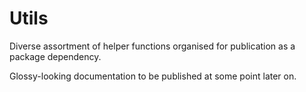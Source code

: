 Utils
=====

Diverse assortment of helper functions organised for publication as a package dependency.

Glossy-looking documentation to be published at some point later on.
